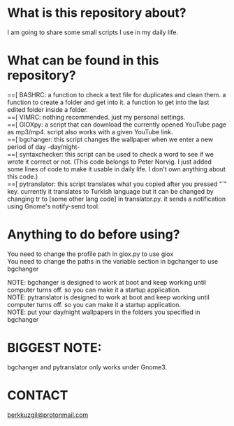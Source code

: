 # What is this repository about?
I am going to share some small scripts I use in my daily life.

# What can be found in this repository?
==[ BASHRC: a function to check a text file for duplicates and clean them. a function to create a folder and get into it. a function to get into the last edited folder inside a folder.                                                                                                            
==[ VIMRC: nothing recommended. just my personal settings.                                                                                                
==[ GIOXpy: a script that can download the currently opened YouTube page as mp3/mp4. script also works with a given YouTube link.           
==[ bgchanger: this script changes the wallpaper when we enter a new period of day -day/night-                                                    
==[ syntaxchecker: this script can be used to check a word to see if we wrote it correct or not. (This code belongs to Peter Norvig. I just added some lines of code to make it usable in daily life. I don't own anything about this code.)                                                    
==[ pytranslator: this script translates what you copied after you pressed "`" key. currently it translates to Turkish language but it can be changed by changing tr to [some other lang code] in translator.py. it sends a notification using Gnome's notify-send tool.

                                                                                                                                                                                                                                                                                      
# Anything to do before using?
You need to change the profile path in giox.py to use giox                                                                          
You need to change the paths in the variable section in bgchanger to use bgchanger                                                  
                                                                                                                                                                                                                                                                   
NOTE: bgchanger is designed to work at boot and keep working until computer turns off. so you can make it a startup application.       
NOTE: pytranslator is designed to work at boot and keep working until computer turns off. so you can make it a startup application.                                   
NOTE: put your day/night wallpapers in the folders you specified in bgchanger 
                                                                                                                                                                                                                                                                                                                                                                                                                                                
# BIGGEST NOTE:
bgchanger and pytranslator only works under Gnome3.
                                                                                                                                                                                                                                                                                      
# CONTACT
berkkuzgil@protonmail.com
